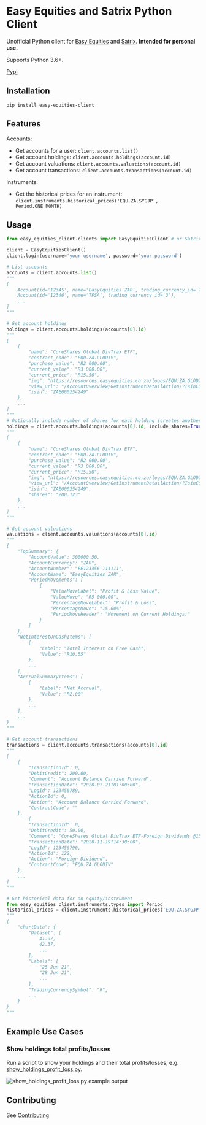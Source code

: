 # Easy Equities and Satrix Python Client

Unofficial Python client for [Easy Equities](easyequities.io/) and 
[Satrix](satrix.co.za/). **Intended for personal use.**

Supports Python 3.6+.

[Pypi](https://pypi.org/project/easy-equities-client/)


## Installation

```
pip install easy-equities-client
```

## Features

Accounts:
- Get accounts for a user: `client.accounts.list()`
- Get account holdings: `client.accounts.holdings(account.id)`
- Get account valuations: `client.accounts.valuations(account.id)`
- Get account transactions: `client.accounts.transactions(account.id)`

Instruments:
- Get the historical prices for an instrument: 
  `client.instruments.historical_prices('EQU.ZA.SYGJP', Period.ONE_MONTH)`

## Usage

```python
from easy_equities_client.clients import EasyEquitiesClient # or SatrixClient

client = EasyEquitiesClient()
client.login(username='your username', password='your password')

# List accounts
accounts = client.accounts.list()
"""
[
    Account(id='12345', name='EasyEquities ZAR', trading_currency_id='2'),
    Account(id='12346', name='TFSA', trading_currency_id='3'),
    ...
]
"""

# Get account holdings
holdings = client.accounts.holdings(accounts[0].id)
"""
[
    {
        "name": "CoreShares Global DivTrax ETF",
        "contract_code": "EQU.ZA.GLODIV",
        "purchase_value": "R2 000.00",
        "current_value": "R3 000.00",
        "current_price": "R15.50",
        "img": "https://resources.easyequities.co.za/logos/EQU.ZA.GLODIV.png",
        "view_url": "/AccountOverview/GetInstrumentDetailAction/?IsinCode=ZAE000254249",
        "isin": "ZAE000254249"
    },
    ...
]
"""
# Optionally include number of shares for each holding (creates another API call for each holding)
holdings = client.accounts.holdings(accounts[0].id, include_shares=True)
"""
[
    {
        "name": "CoreShares Global DivTrax ETF",
        "contract_code": "EQU.ZA.GLODIV",
        "purchase_value": "R2 000.00",
        "current_value": "R3 000.00",
        "current_price": "R15.50",
        "img": "https://resources.easyequities.co.za/logos/EQU.ZA.GLODIV.png",
        "view_url": "/AccountOverview/GetInstrumentDetailAction/?IsinCode=ZAE000254249",
        "isin": "ZAE000254249",
        "shares": "200.123"
    },
    ...
]
"""

# Get account valuations
valuations = client.accounts.valuations(accounts[0].id)
"""
{
    "TopSummary": {
        "AccountValue": 300000.50,
        "AccountCurrency": "ZAR",
        "AccountNumber": "EE123456-111111",
        "AccountName": "EasyEquities ZAR",
        "PeriodMovements": [
            {
                "ValueMoveLabel": "Profit & Loss Value",
                "ValueMove": "R5 000.00",
                "PercentageMoveLabel": "Profit & Loss",
                "PercentageMove": "15.00%",
                "PeriodMoveHeader": "Movement on Current Holdings:"
            }
        ]
    },
    "NetInterestOnCashItems": [
        {
            "Label": "Total Interest on Free Cash",
            "Value": "R10.55"
        },
        ...
    ],
    "AccrualSummaryItems": [
        {
            "Label": "Net Accrual",
            "Value": "R2.00"
        },
        ...
    ],
    ...
}
"""

# Get account transactions
transactions = client.accounts.transactions(accounts[0].id)
"""
[
    {
        "TransactionId": 0,
        "DebitCredit": 200.00,
        "Comment": "Account Balance Carried Forward",
        "TransactionDate": "2020-07-21T01:00:00",
        "LogId": 123456789,
        "ActionId": 0,
        "Action": "Account Balance Carried Forward",
        "ContractCode": ""
    },
        {
        "TransactionId": 0,
        "DebitCredit": 50.00,
        "Comment": "CoreShares Global DivTrax ETF-Foreign Dividends @15.00",
        "TransactionDate": "2020-11-19T14:30:00",
        "LogId": 123456790,
        "ActionId": 122,
        "Action": "Foreign Dividend",
        "ContractCode": "EQU.ZA.GLODIV"
    },
    ...
]
"""

# Get historical data for an equity/instrument
from easy_equities_client.instruments.types import Period
historical_prices = client.instruments.historical_prices('EQU.ZA.SYGJP', Period.ONE_MONTH)
"""
{
    "chartData": {
        "Dataset": [
            41.97,
            42.37,
            ...
        ],
        "Labels": [
            "25 Jun 21",
            "28 Jun 21",
            ...
        ],
        "TradingCurrencySymbol": "R",
        ...
    }
}
"""
```

## Example Use Cases

### Show holdings total profits/losses

Run a script to show your holdings and their total profits/losses, e.g.  
[show_holdings_profit_loss.py](https://github.com/delenamalan/easy-equities-client/blob/master/examples/show_holdings_profit_loss.py).

![show_holdings_profit_loss.py example output](https://raw.githubusercontent.com/delenamalan/easy-equities-client/master/examples/show_holdings_profit_loss_example.png)



## Contributing

See [Contributing](./CONTRIBUTING.md)
